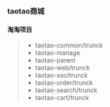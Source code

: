 ### taotao商城
#### 淘淘项目
> * taotao-common/trunck
> * taotao-manage
> * taotao-parent
> * taotao-web/trunck
> * taotao-sso/trunck
> * taotao-order/trunck
> * taotao-search/trunck
> * taotao-cart/trunck
